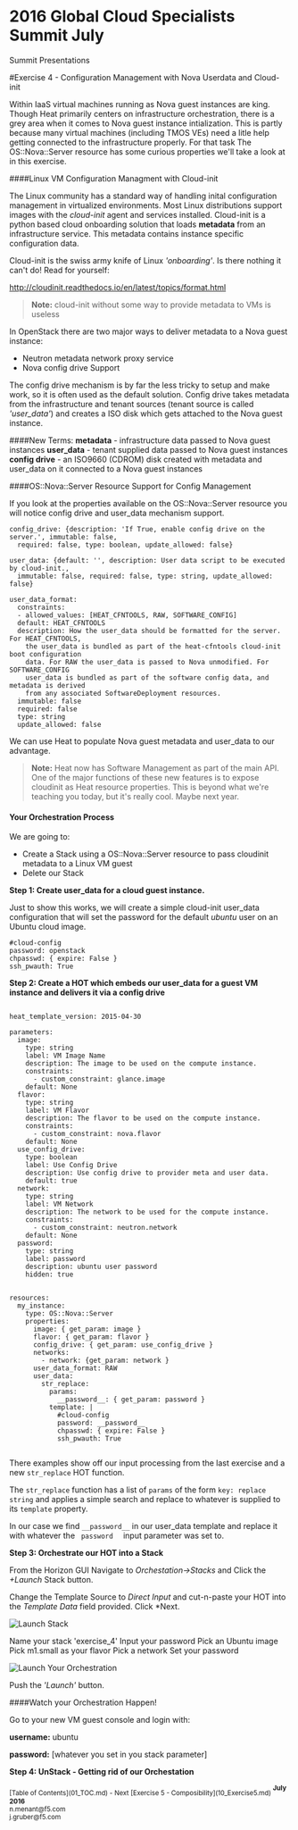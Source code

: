 # 2016 Global Cloud Specialists Summit July

Summit Presentations


#Exercise 4 - Configuration Management with Nova Userdata and Cloud-init

Within IaaS virtual machines running as Nova guest instances are king. Though Heat primarily centers on infrastructure orchestration, there is a grey area when it comes to Nova guest instance intialization. This is partly because many virtual machines (including TMOS VEs) need a litle help getting connected to the infrastructure properly. For that task The OS::Nova::Server resource  has some curious properties we'll take a look at in this exercise. 

####Linux VM Configuration Managment with Cloud-init

The Linux community has a standard way of handling inital configuration management in virtualized environments. Most Linux distributions support images with the *cloud-init* agent and services installed. Cloud-init is a python based cloud onboarding solution that loads **metadata** from an infrastructure service. This metadata contains instance specific configuration data. 

Cloud-init is the swiss army knife of Linux *'onboarding'*.  Is there nothing it can't do! Read for yourself:

http://cloudinit.readthedocs.io/en/latest/topics/format.html


> **Note:** cloud-init without some way to provide metadata to VMs is useless

In OpenStack there are two major ways to deliver metadata to a Nova guest instance:

- Neutron metadata network proxy service 
- Nova config drive Support

The config drive mechanism is by far the less tricky to setup and make work, so it is often used as the default solution. Config drive takes metadata from the infrastructure and tenant sources (tenant source is called *'user_data'*) and creates a ISO disk which gets attached to the Nova guest instance.

####New Terms: 
**metadata** - infrastructure data passed to Nova guest instances
**user_data** - tenant supplied data passed to Nova guest instances
**config drive** - an ISO9660 (CDROM) disk created with metadata and user_data on it connected to a Nova guest instances 

####OS::Nova::Server Resource Support for Config Management

If you look at the properties available on the OS::Nova::Server resource you will notice config drive and user_data mechanism support.


```
config_drive: {description: 'If True, enable config drive on the server.', immutable: false,
  required: false, type: boolean, update_allowed: false}

user_data: {default: '', description: User data script to be executed by cloud-init.,
  immutable: false, required: false, type: string, update_allowed: false}

user_data_format:
  constraints:
  - allowed_values: [HEAT_CFNTOOLS, RAW, SOFTWARE_CONFIG]
  default: HEAT_CFNTOOLS
  description: How the user_data should be formatted for the server. For HEAT_CFNTOOLS,
    the user_data is bundled as part of the heat-cfntools cloud-init boot configuration
    data. For RAW the user_data is passed to Nova unmodified. For SOFTWARE_CONFIG
    user_data is bundled as part of the software config data, and metadata is derived
    from any associated SoftwareDeployment resources.
  immutable: false
  required: false
  type: string
  update_allowed: false
```
We can use Heat to populate Nova guest metadata and user_data to our advantage.

> **Note:** Heat now has Software Management as part of the main API. One of the major functions of these new features is to expose cloudinit as Heat resource properties. This is beyond what we're teaching you today, but it's really cool. Maybe next year.

#### Your Orchestration Process

We are going to:

- Create a Stack using a OS::Nova::Server resource to pass cloudinit metadata to a Linux VM guest
- Delete our Stack

**Step 1: Create user_data for a cloud guest instance.** 

Just to show this works, we will create a simple cloud-init user_data configuration that will set the password for the default *ubuntu* user on an Ubuntu cloud image.

```
#cloud-config
password: openstack
chpasswd: { expire: False }
ssh_pwauth: True

```

**Step 2: Create a HOT which embeds our user_data for a guest VM instance and delivers it via a config drive** 

```

heat_template_version: 2015-04-30

parameters:
  image:
    type: string
    label: VM Image Name
    description: The image to be used on the compute instance.
    constraints:
      - custom_constraint: glance.image
    default: None
  flavor:
    type: string
    label: VM Flavor
    description: The flavor to be used on the compute instance.
    constraints:
      - custom_constraint: nova.flavor
    default: None
  use_config_drive:
    type: boolean
    label: Use Config Drive
    description: Use config drive to provider meta and user data.
    default: true
  network:
    type: string
    label: VM Network
    description: The network to be used for the compute instance.
    constraints:
      - custom_constraint: neutron.network
    default: None
  password:
    type: string
    label: password
    description: ubuntu user password
    hidden: true

 
resources:
  my_instance:
    type: OS::Nova::Server
    properties:
      image: { get_param: image }
      flavor: { get_param: flavor }
      config_drive: { get_param: use_config_drive }
      networks:
        - network: {get_param: network }
      user_data_format: RAW
      user_data:
        str_replace:
          params:
            __password__: { get_param: password }
          template: |
            #cloud-config
            password: __password__
            chpasswd: { expire: False }
            ssh_pwauth: True
          
```

There examples show off our input processing from the last exercise and a new ` str_replace ` HOT function. 

The ` str_replace ` function has a list of ` params ` of the form ` key: replace string ` and applies a simple search and replace to whatever is supplied to its ` template ` property. 

In our case we find ` __password__ ` in our user_data template and replace it with whatever the `  password   ` input parameter was set to.

**Step 3: Orchestrate our HOT into a Stack** 

From the Horizon GUI Navigate to *Orchestation->Stacks* and Click the *+Launch* Stack button.

Change the Template Source to *Direct Input* and cut-n-paste your HOT into the *Template Data* field provided. Click *Next.

![Launch Stack](./images/Exercise_2_1.png  "Launch Stack")

Name your stack 'exercise_4'
Input your password
Pick an Ubuntu image
Pick m1.small as your flavor
Pick a network
Set your password

![Launch Your Orchestration](./images/Exercise_4_1.png)

Push the *'Launch'* button.

####Watch your Orchestration Happen!

Go to your new VM guest console and login with:

**username:** ubuntu

**password:** [whatever you set in you stack parameter]

**Step 4: UnStack - Getting rid of our Orchestation** 


<sub>
[Table of Contents](01_TOC.md) - Next [Exercise 5 - Composibility](10_Exercise5.md) 
</sub>

<sup>
<b>July 2016</b></br>
n.menant@f5.com</br>
j.gruber@f5.com
</sup>

